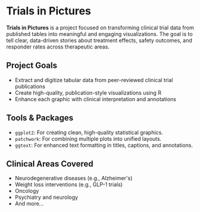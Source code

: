 # Trials in Pictures

**Trials in Pictures** is a project focused on transforming clinical trial data from published tables into meaningful and engaging visualizations. The goal is to tell clear, data-driven stories about treatment effects, safety outcomes, and responder rates across therapeutic areas.

##  Project Goals
- Extract and digitize tabular data from peer-reviewed clinical trial publications
- Create high-quality, publication-style visualizations using R
- Enhance each graphic with clinical interpretation and annotations

##  Tools & Packages
- `ggplot2`: For creating clean, high-quality statistical graphics.
- `patchwork`: For combining multiple plots into unified layouts.
- `ggtext`: For enhanced text formatting in titles, captions, and annotations.

##  Clinical Areas Covered
- Neurodegenerative diseases (e.g., Alzheimer's)
- Weight loss interventions (e.g., GLP-1 trials)
- Oncology
- Psychiatry and neurology
- And more...

